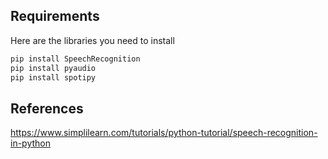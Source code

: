 ## Requirements

Here are the libraries you need to install

```bash
pip install SpeechRecognition
pip install pyaudio
pip install spotipy

```

## References

https://www.simplilearn.com/tutorials/python-tutorial/speech-recognition-in-python
